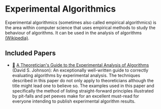 # Experimental Algorithmics

Experimental algorithmics (sometimes also called empirical algorithmics) is the area within computer science that uses empirical methods to study the behaviour of algorithms.
It can be used in the analysis of algorithms [(Wikipedia)](http://en.wikipedia.org/wiki/Empirical_algorithmics).

## Included Papers

* [:scroll:](a-theoreticians-guide-to-the-experimental-analysis-of-algorithms.pdf) [A Theoretician's Guide to the Experimental Analysis of Algorithms](http://davidsjohnson.net/papers/experguide.pdf) (David S. Johnson): An exceptionally well-written guide to correctly evaluating algorithms by experimental analysis. The techniques described in this paper do not only apply to theoreticians although the title might lead one to believe so. The examples used in this paper and specifically the method of listing straight-forward principles illustrated by pit-falls and pet peeves make for an excellent must-read for everyone intending to publish experimental algorithm results.
